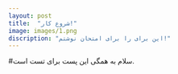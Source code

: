 ```yaml
---
layout: post
title:  "شروع کار!"
image: images/1.png
discription: "این برای را برای امتحان نوشتم!"
---
```


#سلام به همگی
این پست برای تست است.
